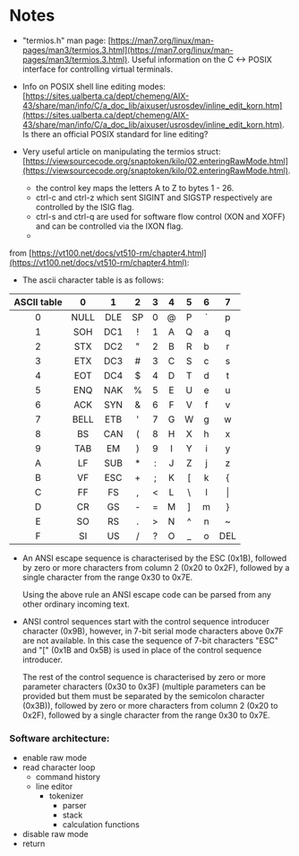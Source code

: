 # Notes

-   "termios.h" man page: [https://man7.org/linux/man-pages/man3/termios.3.html](https://man7.org/linux/man-pages/man3/termios.3.html). Useful information on the C <-> POSIX interface for controlling virtual terminals.

-   Info on POSIX shell line editing modes: [https://sites.ualberta.ca/dept/chemeng/AIX-43/share/man/info/C/a_doc_lib/aixuser/usrosdev/inline_edit_korn.htm](https://sites.ualberta.ca/dept/chemeng/AIX-43/share/man/info/C/a_doc_lib/aixuser/usrosdev/inline_edit_korn.htm). Is there an official POSIX standard for line editing?

-   Very useful article on manipulating the termios struct: [https://viewsourcecode.org/snaptoken/kilo/02.enteringRawMode.html](https://viewsourcecode.org/snaptoken/kilo/02.enteringRawMode.html).

    -   the control key maps the letters A to Z to bytes 1 - 26.
    -   ctrl-c and ctrl-z which sent SIGINT and SIGSTP respectively are controlled by the ISIG flag.
    -   ctrl-s and ctrl-q are used for software flow control (XON and XOFF) and can be controlled via the IXON flag.
    -   

from [https://vt100.net/docs/vt510-rm/chapter4.html](https://vt100.net/docs/vt510-rm/chapter4.html):

-   The ascii character table is as follows:

| ASCII table | 0  | 1 | 2 | 3 | 4 | 5 | 6 | 7 |
|:-----------:|:--:|:-:|:-:|:-:|:-:|:-:|:-:|:-:|
| 0           |NULL|DLE|SP |0  |@  |P  |`  |p  |
| 1           |SOH |DC1|!  |1  |A  |Q  |a  |q  |
| 2           |STX |DC2|"  |2  |B  |R  |b  |r  |
| 3           |ETX |DC3|#  |3  |C  |S  |c  |s  |
| 4           |EOT |DC4|$  |4  |D  |T  |d  |t  |
| 5           |ENQ |NAK|%  |5  |E  |U  |e  |u  |
| 6           |ACK |SYN|&  |6  |F  |V  |f  |v  |
| 7           |BELL|ETB|'  |7  |G  |W  |g  |w  |
| 8           |BS  |CAN|(  |8  |H  |X  |h  |x  |
| 9           |TAB |EM |)  |9  |I  |Y  |i  |y  |
| A           |LF  |SUB|*  |:  |J  |Z  |j  |z  |
| B           |VF  |ESC|+  |;  |K  |[  |k  |{  |
| C           |FF  |FS |,  |<  |L  |\  |l  |\| |
| D           |CR  |GS |-  |=  |M  |]  |m  |}  |
| E           |SO  |RS |.  |>  |N  |^  |n  |~  |
| F           |SI  |US |/  |?  |O  |_  |o  |DEL|

-   An ANSI escape sequence is characterised by the ESC (0x1B), followed by zero or more characters from column 2 (0x20 to 0x2F), followed by a single character from the range 0x30 to 0x7E. 

    Using the above rule an ANSI escape code can be parsed from any other ordinary incoming text.

-   ANSI control sequences start with the control sequence introducer character (0x9B), however, in 7-bit serial mode characters above 0x7F are not available. In this case the sequence of 7-bit characters "ESC" and "[" (0x1B and 0x5B) is used in place of the control sequence introducer.

    The rest of the control sequence is characterised by zero or more parameter characters (0x30 to 0x3F) (multiple parameters can be provided but them must be separated by the semicolon character (0x3B)), followed by zero or more characters from column 2 (0x20 to 0x2F), followed by a single character from the range 0x30 to 0x7E.

### Software architecture:
-   enable raw mode
-   read character loop
    -   command history
    -   line editor
        -   tokenizer
            -   parser
            -   stack
            -   calculation functions
-   disable raw mode
-   return